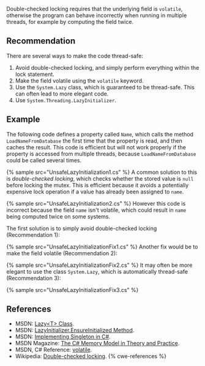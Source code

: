 Double-checked locking requires that the underlying field is `volatile`, otherwise the program can behave incorrectly when running in multiple threads, for example by computing the field twice.


## Recommendation
There are several ways to make the code thread-safe:

1. Avoid double-checked locking, and simply perform everything within the lock statement.
1. Make the field volatile using the `volatile` keyword.
1. Use the `System.Lazy` class, which is guaranteed to be thread-safe. This can often lead to more elegant code.
1. Use `System.Threading.LazyInitializer`.

## Example
The following code defines a property called `Name`, which calls the method `LoadNameFromDatabase` the first time that the property is read, and then caches the result. This code is efficient but will not work properly if the property is accessed from multiple threads, because `LoadNameFromDatabase` could be called several times.

{% sample src="UnsafeLazyInitialization1.cs" %}
A common solution to this is *double-checked locking*, which checks whether the stored value is `null` before locking the mutex. This is efficient because it avoids a potentially expensive lock operation if a value has already been assigned to `name`.

{% sample src="UnsafeLazyInitialization2.cs" %}
However this code is incorrect because the field `name` isn't volatile, which could result in `name` being computed twice on some systems.

The first solution is to simply avoid double-checked locking (Recommendation 1):

{% sample src="UnsafeLazyInitializationFix1.cs" %}
Another fix would be to make the field volatile (Recommendation 2):

{% sample src="UnsafeLazyInitializationFix2.cs" %}
It may often be more elegant to use the class `System.Lazy`, which is automatically thread-safe (Recommendation 3):

{% sample src="UnsafeLazyInitializationFix3.cs" %}

## References
* MSDN: [Lazy&lt;T&gt; Class](https://docs.microsoft.com/en-us/dotnet/api/system.lazy-1).
* MSDN: [LazyInitializer.EnsureInitialized Method](https://docs.microsoft.com/en-us/dotnet/api/system.threading.lazyinitializer.ensureinitialized).
* MSDN: [Implementing Singleton in C\#](https://msdn.microsoft.com/en-us/library/ff650316.aspx).
* MSDN Magazine: [The C\# Memory Model in Theory and Practice](https://msdn.microsoft.com/magazine/jj863136).
* MSDN, C\# Reference: [volatile](https://msdn.microsoft.com/en-us/library/x13ttww7.aspx).
* Wikipedia: [Double-checked locking](https://en.wikipedia.org/wiki/Double-checked_locking).
{% cwe-references %}
